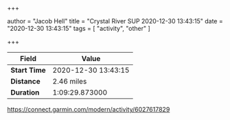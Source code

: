 +++

author = "Jacob Hell"
title = "Crystal River SUP 2020-12-30 13:43:15"
date = "2020-12-30 13:43:15"
tags = [
    "activity", "other"
]

+++

<!--more-->

|Field  |Value  |
|--- | --- |
|**Start Time**|2020-12-30 13:43:15|
|**Distance**|2.46 miles|
|**Duration**|1:09:29.873000|

https://connect.garmin.com/modern/activity/6027617829